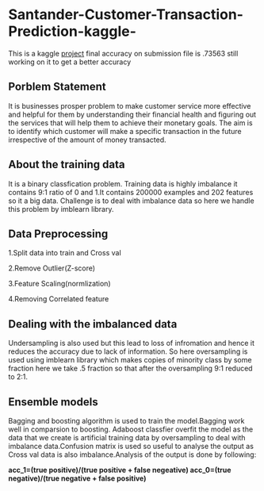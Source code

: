 # Santander-Customer-Transaction-Prediction-kaggle-
This is a kaggle [project](https://www.kaggle.com/nikitaomare/kernela4cb13745e) final accuracy on submission file is .73563 still working on it to get a better accuracy
## Porblem Statement
It is businesses prosper problem to make customer service more effective and helpful for them by understanding their financial health and figuring out the services that will help them  to achieve their monetary goals. The aim is to identify which customer will make a specific transaction in the future irrespective of the amount of money transacted.

## About the training data
It is a binary classfication problem. Training data is highly imbalance it contains 9:1 ratio of 0 and 1.It contains 200000 examples 
and 202 features so it a big data. Challenge is to deal with imbalance data so here we handle this problem by imblearn library.

## Data Preprocessing
1.Split data into train and Cross val

2.Remove Outlier(Z-score)

3.Feature Scaling(normlization)

4.Removing Correlated feature

## Dealing with the imbalanced data
Undersampling is also used but this lead to loss of infromation and hence it reduces the accuracy due to lack of information. So here oversampling is used using imblearn library which makes copies of minority class by some fraction here we take .5 fraction so that after the oversampling 9:1 reduced to 2:1.

## Ensemble models
Bagging and boosting algorithm is used to train the model.Bagging work well in comparsion to boosting. Adaboost classfier overfit
the model as the data that we create is artificial training data by oversampling to deal with imbalance data.Confusion matrix is used so 
useful to analyse the output as Cross val data is also imbalance.Analysis of the output is done by following:


**acc_1=(true positive)/(true positive + false negeative)
acc_0=(true negative)/(true negative + false positive)**



